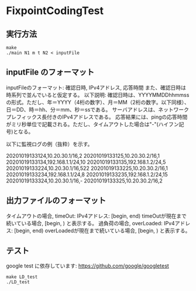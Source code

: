 # FixpointCodingTest
## 実行方法
```
make
./main N1 m t N2 < inputFile
```
## inputFile のフォーマット
inputFileのフォーマット: 確認日時, IPv4アドレス, 応答時間
また、確認日時は時系列で並んでいると仮定する。
以下説明:
確認日時は、YYYYMMDDhhmmssの形式。ただし、年＝YYYY（4桁の数字）、月＝MM（2桁の数字。以下同様）、日＝DD、時＝hh、分＝mm、秒＝ssである。
サーバアドレスは、ネットワークプレフィックス長付きのIPv4アドレスである。
応答結果には、pingの応答時間がミリ秒単位で記載される。ただし、タイムアウトした場合は"-"(ハイフン記号)となる。

以下に監視ログの例（抜粋）を示す。

20201019133124,10.20.30.1/16,2
20201019133125,10.20.30.2/16,1
20201019133134,192.168.1.1/24,10
20201019133135,192.168.1.2/24,5
20201019133224,10.20.30.1/16,522
20201019133225,10.20.30.2/16,1
20201019133234,192.168.1.1/24,8
20201019133235,192.168.1.2/24,15
20201019133324,10.20.30.1/16,-
20201019133325,10.20.30.2/16,2

## 出力ファイルのフォーマット
タイムアウトの場合, timeOut: IPv4アドレス: [begin, end)
timeOutが現在まで続いている場合, [begin, ) と表示する。
過負荷の場合, overLoaded: IPv4アドレス: [begin, end)
overLoadedが現在まで続いている場合, [begin, ) と表示する。
## テスト
google test に依存しています: https://github.com/google/googletest
```
make LD_test
./LD_test
```
